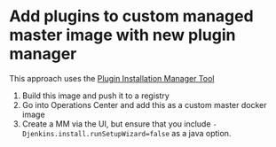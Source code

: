 # Add plugins to custom managed master image with new plugin manager

This approach uses the [Plugin Installation Manager Tool](https://github.com/jenkinsci/plugin-installation-manager-tool)

1. Build this image and push it to a registry
2. Go into Operations Center and add this as a custom master docker image
3. Create a MM via the UI, but ensure that you include `-Djenkins.install.runSetupWizard=false` as a java option.
